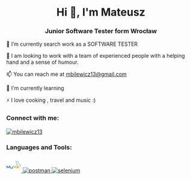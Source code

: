 <h1 align="center">Hi 👋, I'm Mateusz</h1>
<h3 align="center">Junior Software Tester form Wrocław</h3>

🔭 I’m currently search work as a SOFTWARE TESTER

👯 I am looking to work with a team of experienced people with a helping hand and a sense of humour.

📫 You can reach me at mbilewicz13@gmail.com

📝 I'm currently learning 

⚡ I love cooking , travel and music :)









<h3 align="left">Connect with me:</h3>
<p align="left">
<a href="https://linkedin.com/in/mbilewicz13" target="blank"><img align="center" src="https://raw.githubusercontent.com/rahuldkjain/github-profile-readme-generator/master/src/images/icons/Social/linked-in-alt.svg" alt="mbilewicz13" height="30" width="40" /></a>
</p>








<h3 align="left">Languages and Tools:</h3>
<p align="left"> <a href="https://www.mysql.com/" target="_blank" rel="noreferrer"> <img src="https://raw.githubusercontent.com/devicons/devicon/master/icons/mysql/mysql-original-wordmark.svg" alt="mysql" width="40" height="40"/> </a> <a href="https://postman.com" target="_blank" rel="noreferrer"> <img src="https://www.vectorlogo.zone/logos/getpostman/getpostman-icon.svg" alt="postman" width="40" height="40"/> </a> <a href="https://www.selenium.dev" target="_blank" rel="noreferrer"> <img src="https://raw.githubusercontent.com/detain/svg-logos/780f25886640cef088af994181646db2f6b1a3f8/svg/selenium-logo.svg" alt="selenium" width="40" height="40"/> </a> </p>


